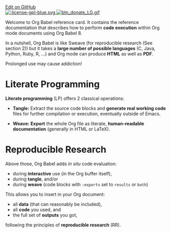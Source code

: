 <div class="right">
  <a href="https://github.com/fniessen/refcard-org-babel/blob/master/README.org" class="fa fa-github"> Edit on GitHub</a>
</div>

<a href="http://opensource.org/licenses/GPL-3.0">
  <img src="http://img.shields.io/:license-gpl-blue.svg" alt=":license-gpl-blue.svg" />
</a>

<a href="https://www.paypal.com/cgi-bin/webscr?cmd=_donations&business=VCVAS6KPDQ4JC&lc=BE&item_number=refcard%2dorg%2dbabel&currency_code=EUR&bn=PP%2dDonationsBF%3abtn_donate_LG%2egif%3aNonHosted">
  <img src="https://www.paypalobjects.com/en_US/i/btn/btn_donate_LG.gif" alt="btn_donate_LG.gif" />
</a>

Welcome to Org Babel reference card.  It contains the reference documentation
that describes how to perform **code execution** within Org mode documents using Org
Babel 8.

In a nutshell, Org Babel is like Sweave (for reproducible research (See section 2)) but it takes
a **large number of possible languages** (C, Java, Python, Ruby, R, &#x2026;) and Org
mode can produce **HTML** as well as **PDF**.

<div class="warning">
Prolonged use may cause addiction!

</div>

# Literate Programming

**Literate programming** (LP) offers 2 classical operations:

-   **Tangle:** Extract the source code blocks and **generate real working code** files for
    further compilation or execution, eventually outside of Emacs.

-   **Weave:** **Export** the whole Org file as literate, **human-readable documentation**
         (generally in HTML or LaTeX).

# Reproducible Research

Above those, Org Babel adds *in situ* code evaluation:

-   during **interactive** use (in the Org buffer itself),
-   during **tangle**, and/or
-   during **weave** (code blocks with `:exports` set to `results` or `both`)

This allows you to insert in your Org document:

-   all **data** (that can reasonably be included),
-   all **code** you used, and
-   the full set of **outputs** you got,

following the principles of **reproducible research** (RR).
